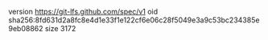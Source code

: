 version https://git-lfs.github.com/spec/v1
oid sha256:8fd631d2a8fc8e4d1e33f1e122cf6e06c28f5049e3a9c53bc234385e9eb08862
size 3172

